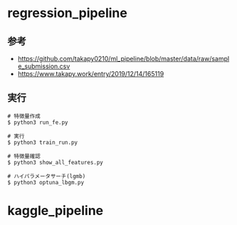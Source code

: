 # regression_pipeline

## 参考
- https://github.com/takapy0210/ml_pipeline/blob/master/data/raw/sample_submission.csv
- https://www.takapy.work/entry/2019/12/14/165119

## 実行
```
# 特徴量作成
$ python3 run_fe.py

# 実行
$ python3 train_run.py

# 特徴量確認
$ python3 show_all_features.py

# ハイパラメータサーチ(lgmb)
$ python3 optuna_lbgm.py

```
# kaggle_pipeline
